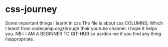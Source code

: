 # css-journey
Some important things i learnt in css
The file is about css COLUMNS;
Which I learnt from codecamp.org;through their youtube channel.
i hope it helps you.
NB:: I AM A BEGINNER TO GIT-HUB so pardon me if you find any thing inappropriate.
